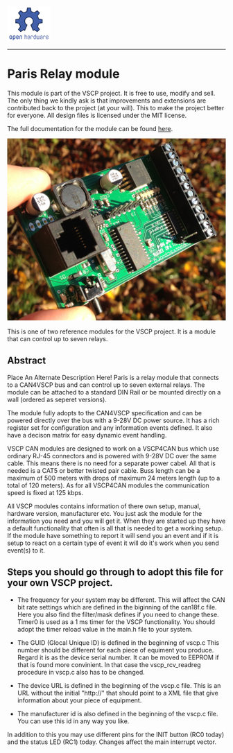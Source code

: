 ![](./images/opensourcehw-100x82.png)

-----

<h1>Paris Relay module</h1>

This module is part of the VSCP project. It is free to use, modify and sell. The only thing we kindly ask is that improvements and extensions are contributed back to the project (at your will). This to make the project better for everyone. All design files is licensed under the MIT license.

The full documentation for the module can be found [here](http://grodansparadis.github.io/can4vscp_paris/#/).

![](images/paris1_800.png)

This is one of two reference modules for the VSCP project. It is a module that can control up to seven relays.



## Abstract

Place An Alternate Description Here!
Paris is a relay module that connects to a CAN4VSCP bus and can control up to seven external relays. The module can be attached to a standard DIN Rail or be mounted directly on a wall (ordered as seperet versions).

The module fully adopts to the CAN4VSCP specification and can be powered directly over the bus with a 9-28V DC power source. It has a rich register set for configuration and any information events defined. It also have a decison matrix for easy dynamic event handling.

VSCP CAN modules are designed to work on a VSCP4CAN bus which use ordinary RJ-45 connectors and is powered with 9-28V DC over the same cable. This means there is no need for a separate power cabel. All that is needed is a CAT5 or better twisted pair cable. Buss length can be a maximum of 500 meters with drops of maximum 24 meters length (up to a total of 120 meters). As for all VSCP4CAN modules the communication speed is fixed at 125 kbps.

All VSCP modules contains information of there own setup, manual, hardware version, manufacturer etc. You just ask the module for the information you need and you will get it. When they are started up they have a default functionality that often is all that is needed to get a working setup. If the module have something to report it will send you an event and if it is setup to react on a certain type of event it will do it's work when you send event(s) to it. 


## Steps you should go through to adopt this file for your own VSCP project.

  * The frequency for your system may be different. This will affect the CAN bit rate settings which are defined in the biginning of the can18f.c file. Here you also find the filter/mask  defines if you need to change these. Timer0 is used as a 1 ms timer for the VSCP functionality. You should adopt the timer reload value in the main.h file to your system.

  * The GUID (Glocal Unique ID) is defined in the beginning of vscp.c This number should be different for each piece of equiment you produce. Regard it is as the device serial number. It can be moved to EEPROM if that is found more convinient. In that case the vscp_rcv_readreg  procedure in vscp.c also has to be changed.

  * The device URL is defined in the beginning of the vscp.c file. This is an URL without the initial "http://" that should point to a XML file that give information about your piece of equipment.

  * The manufacturer id is also defined in the beginning of the vscp.c file. You can use this id in any way you like.

In addition to this you may use different pins for the INIT button (RC0 today) and the status LED (RC1) today. Changes affect the main interrupt vector.
